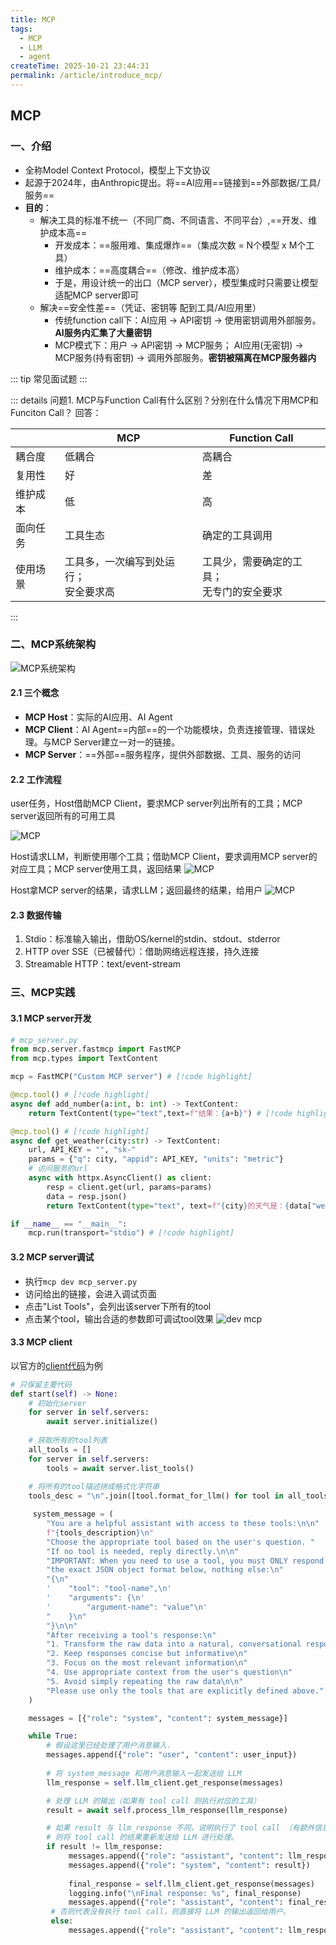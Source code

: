 ```yaml
---
title: MCP
tags:
  - MCP
  - LLM
  - agent
createTime: 2025-10-21 23:44:31
permalink: /article/introduce_mcp/
---
```


## MCP
### 一、介绍

- 全称Model Context Protocol，模型上下文协议
- 起源于2024年，由Anthropic提出。将==AI应用==链接到==外部数据/工具/服务==
- **目的**：
    - 解决工具的标准不统一（不同厂商、不同语言、不同平台）,==开发、维护成本高==
        - 开发成本：==服用难、集成爆炸==（集成次数 = N个模型 x M个工具）
        - 维护成本：==高度耦合==（修改、维护成本高）
        - 于是，用设计统一的出口（MCP server），模型集成时只需要让模型适配MCP server即可
    - 解决==安全性差==（凭证、密钥等 配到工具/AI应用里）
        - 传统function call下：AI应用 -> API密钥 -> 使用密钥调用外部服务。**AI服务内汇集了大量密钥**
        - MCP模式下：用户 -> API密钥 -> MCP服务； AI应用(无密钥) -> MCP服务(持有密钥) -> 调用外部服务。**密钥被隔离在MCP服务器内**


::: tip 常见面试题
:::

::: details 问题1. MCP与Function Call有什么区别？分别在什么情况下用MCP和Funciton Call？
回答：


|  | MCP | Function Call |
|------|------|-----|
| 耦合度 | 低耦合 | 高耦合|
| 复用性 | 好 | 差 |
| 维护成本 | 低 | 高 |
| 面向任务 | 工具生态 | 确定的工具调用 |
| 使用场景 | 工具多，一次编写到处运行；<br>安全要求高 | 工具少，需要确定的工具；<br>无专门的安全要求 | 
:::

### 二、MCP系统架构
![MCP系统架构](/images/mcp/mcp_structure.png)

#### 2.1 三个概念

- **MCP Host**：实际的AI应用、AI Agent
- **MCP Client**：AI Agent==内部==的一个功能模块，负责连接管理、错误处理。与MCP Server建立一对一的链接。
- **MCP Server**：==外部==服务程序，提供外部数据、工具、服务的访问

#### 2.2 工作流程
<Badge type="tip" text="STEP 1:" /> user任务，Host借助MCP Client，要求MCP server列出所有的工具；MCP server返回所有的可用工具

![MCP](/images/mcp/MCP_workflow_part1.png)

<Badge type="tip" text="STEP 2:" /> Host请求LLM，判断使用哪个工具；借助MCP Client，要求调用MCP server的对应工具；MCP server使用工具，返回结果
![MCP](/images/mcp/MCP_workflow_part2.png)

<Badge type="tip" text="STEP 3:" />Host拿MCP server的结果，请求LLM；返回最终的结果，给用户
![MCP](/images/mcp/MCP_workflow_part3.png)

#### 2.3 数据传输
1. Stdio：标准输入输出，借助OS/kernel的stdin、stdout、stderror
2. HTTP over SSE（已被替代）：借助网络远程连接，持久连接
3. Streamable HTTP：text/event-stream

### 三、MCP实践

#### 3.1 MCP server开发

```python
# mcp_server.py
from mcp.server.fastmcp import FastMCP
from mcp.types import TextContent

mcp = FastMCP("Custom MCP server") # [!code highlight]

@mcp.tool() # [!code highlight]
async def add_number(a:int, b: int) -> TextContent:
    return TextContent(type="text",text=f"结果：{a+b}") # [!code highlight]

@mcp.tool() # [!code highlight]
async def get_weather(city:str) -> TextContent:
    url, API_KEY = "", "sk-"
    params = {"q": city, "appid": API_KEY, "units": "metric"}
    # 访问服务的url
    async with httpx.AsyncClient() as client:
        resp = client.get(url, params=params)
        data = resp.json()
        return TextContent(type="text", text=f"{city}的天气是：{data["weather"]}") # [!code highlight]

if __name__ == "__main__":
    mcp.run(transport="stdio") # [!code highlight]
```

#### 3.2 MCP server调试

- 执行`mcp dev mcp_server.py`
- 访问给出的链接，会进入调试页面
- 点击"List Tools"，会列出该server下所有的tool
- 点击某个tool，输出合适的参数即可调试tool效果
![dev mcp](/images/mcp/dev_mcp.png)

#### 3.3 MCP client
以官方的[client代码](https://github.com/modelcontextprotocol/python-sdk/blob/main/examples/clients/simple-chatbot/mcp_simple_chatbot/main.py#L330)为例

```python
# 只保留主要代码
def start(self) -> None:
    # 初始化server
    for server in self.servers:
        await server.initialize()
    
    # 获取所有的tool列表
    all_tools = []
    for server in self.servers:
        tools = await server.list_tools()
    
    # 将所有的tool描述拼成格式化字符串
    tools_desc = "\n".join([tool.format_for_llm() for tool in all_tools])

     system_message = (
        "You are a helpful assistant with access to these tools:\n\n"
        f"{tools_description}\n"
        "Choose the appropriate tool based on the user's question. "
        "If no tool is needed, reply directly.\n\n"
        "IMPORTANT: When you need to use a tool, you must ONLY respond with "
        "the exact JSON object format below, nothing else:\n"
        "{\n"
        '    "tool": "tool-name",\n'
        '    "arguments": {\n'
        '        "argument-name": "value"\n'
        "    }\n"
        "}\n\n"
        "After receiving a tool's response:\n"
        "1. Transform the raw data into a natural, conversational response\n"
        "2. Keep responses concise but informative\n"
        "3. Focus on the most relevant information\n"
        "4. Use appropriate context from the user's question\n"
        "5. Avoid simply repeating the raw data\n\n"
        "Please use only the tools that are explicitly defined above."
    )

    messages = [{"role": "system", "content": system_message}]

    while True:
        # 假设这里已经处理了用户消息输入.
        messages.append({"role": "user", "content": user_input})
 ​
        # 将 system_message 和用户消息输入一起发送给 LLM
        llm_response = self.llm_client.get_response(messages)

        # 处理 LLM 的输出（如果有 tool call 则执行对应的工具）
        result = await self.process_llm_response(llm_response)

        # 如果 result 与 llm_response 不同，说明执行了 tool call （有额外信息了）
        # 则将 tool call 的结果重新发送给 LLM 进行处理。
        if result != llm_response:
             messages.append({"role": "assistant", "content": llm_response})
             messages.append({"role": "system", "content": result})
 ​
             final_response = self.llm_client.get_response(messages)
             logging.info("\nFinal response: %s", final_response)
             messages.append({"role": "assistant", "content": final_response})
         # 否则代表没有执行 tool call，则直接将 LLM 的输出返回给用户。
         else:
             messages.append({"role": "assistant", "content": llm_response})  
```